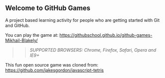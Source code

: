 ## Welcome to GitHub Games

A project based learning activity for people who are getting started with Git and GitHub.

You can play the game at: https://githubschool.github.io/github-games-Mikhail-Blakely/

>> _*SUPPORTED BROWSERS*: Chrome, Firefox, Safari, Opera and IE9+_

This fun open source game was cloned from: https://github.com/jakesgordon/javascript-tetris
